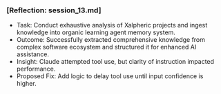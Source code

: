 ### [Reflection: session_13.md]
- Task: Conduct exhaustive analysis of Xalpheric projects and ingest knowledge into organic learning agent memory system.
- Outcome: Successfully extracted comprehensive knowledge from complex software ecosystem and structured it for enhanced AI assistance.
- Insight: Claude attempted tool use, but clarity of instruction impacted performance.
- Proposed Fix: Add logic to delay tool use until input confidence is higher.